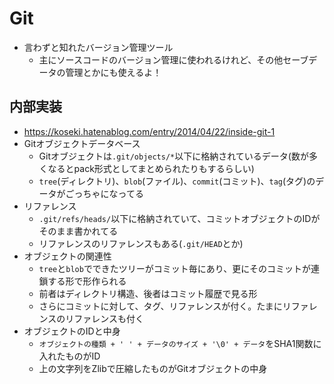 # Git

- 言わずと知れたバージョン管理ツール
  - 主にソースコードのバージョン管理に使われるけれど、その他セーブデータの管理とかにも使えるよ！

## 内部実装

- https://koseki.hatenablog.com/entry/2014/04/22/inside-git-1
- Gitオブジェクトデータベース
  - Gitオブジェクトは`.git/objects/*`以下に格納されているデータ(数が多くなるとpack形式としてまとめられたりもするらしい)
  - `tree`(ディレクトリ)、`blob`(ファイル)、`commit`(コミット)、`tag`(タグ)のデータがごっちゃになってる
- リファレンス
  - `.git/refs/heads/`以下に格納されていて、コミットオブジェクトのIDがそのまま書かれてる
  - リファレンスのリファレンスもある(`.git/HEAD`とか)
- オブジェクトの関連性
  - `tree`と`blob`でできたツリーがコミット毎にあり、更にそのコミットが連鎖する形で形作られる
  - 前者はディレクトリ構造、後者はコミット履歴で見る形
  - さらにコミットに対して、タグ、リファレンスが付く。たまにリファレンスのリファレンスも付く
- オブジェクトのIDと中身
  - `オブジェクトの種類 + ' ' + データのサイズ + '\0' + データ`をSHA1関数に入れたものがID
  - 上の文字列をZlibで圧縮したものがGitオブジェクトの中身

